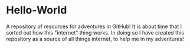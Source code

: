 # Hello-World
A repository of resources for adventures in GitHub!
It is about time that I sorted out how this "internet" thing works. In doing so I have created this repository as a source of all things internet, to help me in my adventures!

